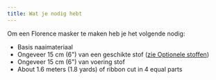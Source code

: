 ```yaml
---
title: Wat je nodig hebt
---
```


Om een Florence masker te maken heb je het volgende nodig:

- Basis naaimateriaal
- Ongeveer 15 cm (6") van een geschikte stof ([zie Optionele stoffen](/docs/patterns/florence/fabric/))
- Ongeveer 15 cm (6") van voering stof
- About 1.6 meters (1.8 yards) of ribbon cut in 4 equal parts
